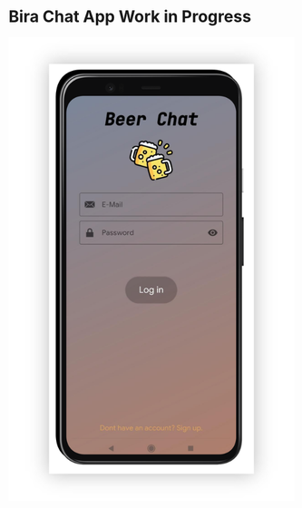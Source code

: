 # Bira Chat App Work in Progress
![](https://raw.githubusercontent.com/metehanozcan/bira-chatapp/main/screenshots/login.png)
